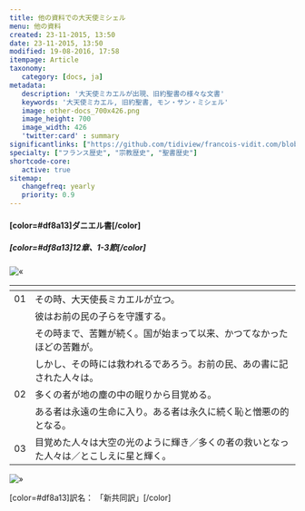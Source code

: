 ```yaml
---
title: 他の資料での大天使ミシェル
menu: 他の資料
created: 23-11-2015, 13:50
date: 23-11-2015, 13:50
modified: 19-08-2016, 17:58
itempage: Article
taxonomy:
   category: [docs, ja]
metadata:
   description: '大天使ミカエルが出現、旧約聖書の様々な文書'
   keywords: '大天使ミカエル, 旧約聖書, モン・サン・ミシェル'
   image: other-docs_700x426.png
   image_height: 700
   image_width: 426
   'twitter:card' : summary
significantlinks: ["https://github.com/tidiview/francois-vidit.com/blob/develop/user/sites/docs/pages/01.reference/mont-saint-michel/arch-michel/other-docs/docs.ja.md"]
specialty: ["フランス歴史", "宗教歴史", "聖書歴史"]
shortcode-core:
   active: true
sitemap:
   changefreq: yearly
   priority: 0.9
---
```



#### [color=#df8a13]ダニエル書[/color]　

##### [color=#df8a13]12章、1-3節[/color]

![«][«]  

|   | <span hidden>hidden</span> | 
| - | -------------------------- | 
| 01 | その時、大天使長ミカエルが立つ。 |
|  | 彼はお前の民の子らを守護する。 |  
|  | その時まで、苦難が続く。国が始まって以来、かつてなかったほどの苦難が。 | 
|  | しかし、その時には救われるであろう。お前の民、あの書に記された人々は。 | 
| 02 | 多くの者が地の塵の中の眠りから目覚める。 | 
|  | ある者は永遠の生命に入り。ある者は永久に続く恥と憎悪の的となる。 | 
| 03 | 目覚めた人々は大空の光のように輝き／多くの者の救いとなった人々は／とこしえに星と輝く。 | 

![»][»]   

[color=#df8a13]訳名： 「新共同訳」[/color]

[«]: /fr/images/quotesleft.svg?classes=caracter-icon
[»]: /fr/images/quotesright.svg?classes=caracter-icon
